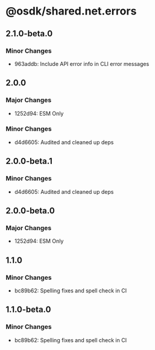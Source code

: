 # @osdk/shared.net.errors

## 2.1.0-beta.0

### Minor Changes

- 963addb: Include API error info in CLI error messages

## 2.0.0

### Major Changes

- 1252d94: ESM Only

### Minor Changes

- d4d6605: Audited and cleaned up deps

## 2.0.0-beta.1

### Minor Changes

- d4d6605: Audited and cleaned up deps

## 2.0.0-beta.0

### Major Changes

- 1252d94: ESM Only

## 1.1.0

### Minor Changes

- bc89b62: Spelling fixes and spell check in CI

## 1.1.0-beta.0

### Minor Changes

- bc89b62: Spelling fixes and spell check in CI
